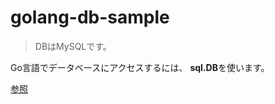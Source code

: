 # golang-db-sample

> DBはMySQLです。

Go言語でデータベースにアクセスするには、 **sql.DB**を使います。

[参照](https://qiita.com/watataku8911/items/8c94f8f380f91aa3f3e5)
